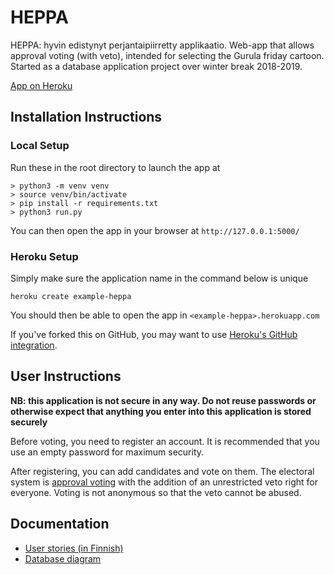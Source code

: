 # HEPPA
HEPPA: hyvin edistynyt perjantaipiirretty applikaatio.
Web-app that allows approval voting (with veto), intended for selecting the Gurula friday cartoon. Started as a database application project over winter break 2018-2019.

[App on Heroku](http://heppa.herokuapp.com/)

## Installation Instructions
### Local Setup
Run these in the root directory to launch the app at 
```
> python3 -m venv venv
> source venv/bin/activate
> pip install -r requirements.txt
> python3 run.py
```

You can then open the app in your browser at `http://127.0.0.1:5000/`

### Heroku Setup
Simply make sure the application name in the command below is unique
```
heroku create example-heppa
```

You should then be able to open the app in `<example-heppa>.herokuapp.com`

If you've forked this on GitHub, you may want to use [Heroku's GitHub integration](https://devcenter.heroku.com/articles/github-integration).

## User Instructions

**NB: this application is not secure in any way. Do not reuse passwords or otherwise expect that anything you enter into this application is stored securely**

Before voting, you need to register an account. It is recommended that you use an empty password for maximum security.

After registering, you can add candidates and vote on them. The electoral system is [approval voting](https://en.wikipedia.org/wiki/Approval_voting) with the addition of an unrestricted veto right for everyone. Voting is not anonymous so that the veto cannot be abused.

## Documentation
* [User stories (in Finnish)](https://github.com/OAarne/heppa/blob/master/documentation/k%C3%A4ytt%C3%B6tapaukset.md)
* [Database diagram](https://github.com/OAarne/heppa/blob/master/documentation/database_diagram.png)